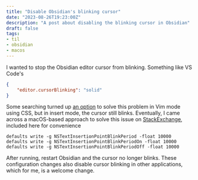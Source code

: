 ```yaml
---
title: "Disable Obsidian's blinking cursor"
date: "2023-08-26T19:23:00Z"
description: "A post about disabling the blinking cursor in Obsidian"
draft: false
tags:
- til
- obsidian
- macos
---
```


I wanted to stop the Obsidian editor cursor from blinking.
Something like VS Code's

```json 
{
    "editor.cursorBlinking": "solid"
}
```

Some searching turned up [an option](https://forum.obsidian.md/t/allow-stopping-the-cursor-from-blinking/39819) to solve this problem in Vim mode using CSS, but in insert mode, the cursor still blinks.
Eventually, I came across a macOS-based approach to solve this issue on [StackExchange](https://superuser.com/a/1444563), included here for convenience

```text
defaults write -g NSTextInsertionPointBlinkPeriod -float 10000
defaults write -g NSTextInsertionPointBlinkPeriodOn -float 10000
defaults write -g NSTextInsertionPointBlinkPeriodOff -float 10000
```

After running, restart Obsidian and the cursor no longer blinks.
These configuration changes also disable cursor blinking in other applications, which for me, is a welcome change.